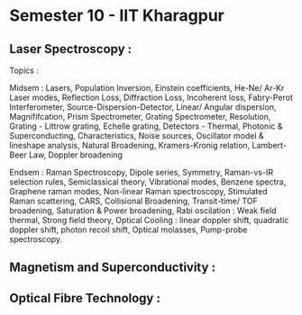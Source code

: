 # Semester 10 - IIT Kharagpur

## Laser Spectroscopy : 
Topics : 

Midsem : Lasers, Population Inversion, Einstein coefficients, He-Ne/ Ar-Kr Laser modes, Reflection Loss, Diffraction Loss, Incoherent loss, Fabry-Perot Interferometer, Source-Dispersion-Detector, Linear/ Angular dispersion, Magnififcation, Prism Spectrometer, Grating Spectrometer, Resolution, Grating - Littrow grating, Echelle grating, Detectors - Thermal, Photonic & Superconducting, Characteristics, Noise sources, Oscillator model & lineshape analysis, Natural Broadening, Kramers-Kronig relation, Lambert-Beer Law, Doppler broadening

Endsem : Raman Spectroscopy, Dipole series, Symmetry, Raman-vs-IR selection rules, Semiclassical theory, Vibrational modes, Benzene spectra, Graphene raman modes, Non-linear Raman spectroscopy, Stimulated Raman scattering, CARS, Collisional Broadening, Transit-time/ TOF broadening, Saturation & Power broadening, Rabi oscilation : Weak field thermal, Strong field theory, Optical Cooling : linear doppler shift, quadratic doppler shift, photon recoil shift, Optical molasses, Pump-probe spectroscopy.

## Magnetism and Superconductivity : 
## Optical Fibre Technology : 
